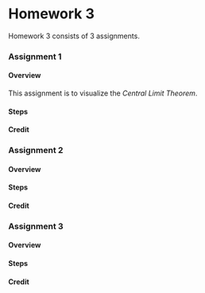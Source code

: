 # Homework 3

Homework 3 consists of 3 assignments.

### Assignment 1
#### Overview
This assignment is to visualize the *Central Limit Theorem*.

#### Steps


#### Credit


### Assignment 2
#### Overview


#### Steps


#### Credit


### Assignment 3
#### Overview


#### Steps


#### Credit
